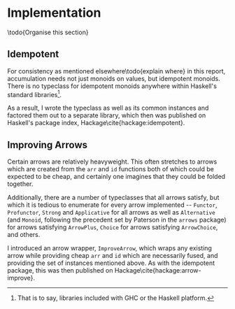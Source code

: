 Implementation
==============

\todo{Organise this section}

Idempotent
----------

For consistency as mentioned elsewhere\todo{explain where} in this report,
accumulation needs not just monoids on values, but idempotent monoids. There is
no typeclass for idempotent monoids anywhere within Haskell's standard
libraries[^1].

[^1]: That is to say, libraries included with GHC or the Haskell platform.

As a result, I wrote the typeclass as well as its common instances and factored
them out to a separate library, which then was published on Haskell's package
index, Hackage\cite{hackage:idempotent}.

Improving Arrows
----------------

Certain arrows are relatively heavyweight. This often stretches to arrows which
are created from the `arr` and `id` functions both of which could be expected to
be cheap, and certainly one imagines that they could be folded together.

Additionally, there are a number of typeclasses that all arrows satisfy, but
which it is tedious to enumerate for every arrow implemented -- `Functor`,
`Profunctor`, `Strong` and `Applicative` for all arrows as well as
`Alternative` (and `Monoid`, following the precedent set by Paterson in the
`arrows` package) for arrows satisfying `ArrowPlus`, `Choice` for arrows
satisfying `ArrowChoice`, and others.

I introduced an arrow wrapper, `ImproveArrow`, which wraps any existing arrow
while providing cheap `arr` and `id` which are necessarily fused, and providing
the set of instances mentioned above. As with the idempotent package, this was
then published on Hackage\cite{hackage:arrow-improve}.

